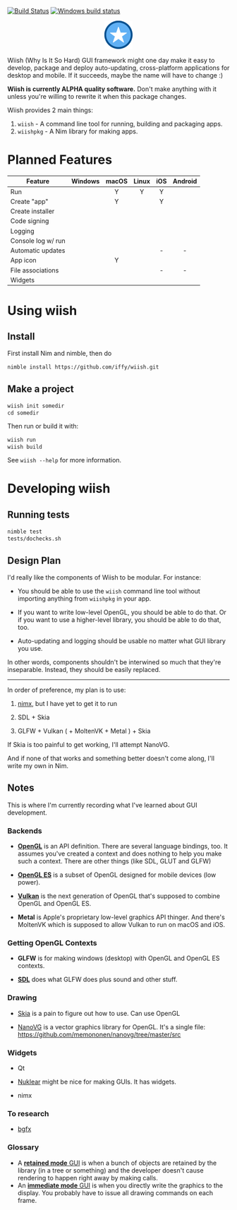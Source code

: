[![Build Status](https://travis-ci.org/iffy/wiish.svg?branch=master)](https://travis-ci.org/iffy/wiish)
[![Windows build status](https://ci.appveyor.com/api/projects/status/hnv03meyx4absx4t/branch/master?svg=true)](https://ci.appveyor.com/project/iffy/wiish/branch/master)

<div style="text-align:center;"><img src="./logo.png"></div>

Wiish (Why Is It So Hard) GUI framework might one day make it easy to develop, package and deploy auto-updating,  cross-platform applications for desktop and mobile.  If it succeeds, maybe the name will have to change :)

**Wiish is currently ALPHA quality software.**  Don't make anything with it unless you're willing to rewrite it when this package changes.

Wiish provides 2 main things:

1. `wiish` - A command line tool for running, building and packaging apps.
2. `wiishpkg` - A Nim library for making apps.

# Planned Features

| Feature             | Windows | macOS | Linux | iOS | Android |
|---------------------|:-------:|:-----:|:-----:|:---:|:-------:|
| Run                 |         |   Y   |   Y   |  Y  |         |
| Create "app"        |         |   Y   |       |  Y  |         |
| Create installer    |         |       |       |     |         |
| Code signing        |         |       |       |     |         |
| Logging             |         |       |       |     |         |
| Console log w/ run  |         |       |       |     |         |
| Automatic updates   |         |       |       |  -  |    -    |
| App icon            |         |   Y   |       |     |         |
| File associations   |         |       |       |  -  |    -    |
| Widgets             |         |       |       |     |         |

# Using wiish

## Install

First install Nim and nimble, then do

~~~
nimble install https://github.com/iffy/wiish.git
~~~

## Make a project

```
wiish init somedir
cd somedir
```

Then run or build it with:

```
wiish run
wiish build
```

See `wiish --help` for more information.

# Developing wiish

## Running tests

~~~
nimble test
tests/dochecks.sh
~~~

## Design Plan

I'd really like the components of Wiish to be modular.  For instance:

- You should be able to use the `wiish` command line tool without importing anything from `wiishpkg` in your app.  

- If you want to write low-level OpenGL, you should be able to do that.  Or if you want to use a higher-level library, you should be able to do that, too.

- Auto-updating and logging should be usable no matter what GUI library you use.

In other words, components shouldn't be interwined so much that they're inseparable.  Instead, they should be easily replaced.

---

In order of preference, my plan is to use:

1. [nimx](https://github.com/yglukhov/nimx), but I have yet to get it to run

2. SDL + Skia

3. GLFW + Vulkan ( + MoltenVK + Metal ) + Skia

If Skia is too painful to get working, I'll attempt NanoVG.

And if none of that works and something better doesn't come along, I'll write my own in Nim.

## Notes

This is where I'm currently recording what I've learned about GUI development.

### Backends

- [**OpenGL**](https://en.wikipedia.org/wiki/OpenGL#Vulkan) is an API definition.  There are several language bindings, too.  It assumes you've created a context and does nothing to help you make such a context.  There are other things (like SDL, GLUT and GLFW)

- [**OpenGL ES**](https://www.khronos.org/opengles/) is a subset of OpenGL designed for mobile devices (low power).

- [**Vulkan**](https://en.wikipedia.org/wiki/Vulkan_(API)) is the next generation of OpenGL that's supposed to combine OpenGL and OpenGL ES.

- **Metal** is Apple's proprietary low-level graphics API thinger.  And there's MoltenVK which is supposed to allow Vulkan to run on macOS and iOS.

### Getting OpenGL Contexts

- **GLFW** is for making windows (desktop) with OpenGL and OpenGL ES contexts.

- [**SDL**](https://www.khronos.org/opengl/wiki/Related_toolkits_and_APIs) does what GLFW does plus sound and other stuff.



### Drawing

- [Skia](https://en.wikipedia.org/wiki/Skia_Graphics_Engine) is a pain to figure out how to use.  Can use OpenGL

- [NanoVG](https://github.com/memononen/nanovg) is a vector graphics library for OpenGL.  It's a single file: <https://github.com/memononen/nanovg/tree/master/src>

### Widgets

- Qt

- [Nuklear](https://github.com/vurtun/nuklear) might be nice for making GUIs.  It has widgets.

- nimx

### To research

- [bgfx](https://bkaradzic.github.io/bgfx/index.html)

### Glossary

- A [**retained mode** GUI](https://en.wikipedia.org/wiki/Retained_mode) is when a bunch of objects are retained by the library (in a tree or something) and the developer doesn't cause rendering to happen right away by making calls.
- An [**immediate mode** GUI](https://en.wikipedia.org/wiki/Immediate_mode_(computer_graphics)) is when you directly write the graphics to the display.  You probably have to issue all drawing commands on each frame.

